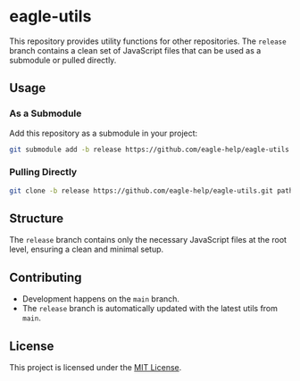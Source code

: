 # eagle-utils

This repository provides utility functions for other repositories. The `release` branch contains a clean set of JavaScript files that can be used as a submodule or pulled directly.

## Usage

### As a Submodule
Add this repository as a submodule in your project:
```bash
git submodule add -b release https://github.com/eagle-help/eagle-utils.git path/to/your/utils
```

### Pulling Directly
```bash
git clone -b release https://github.com/eagle-help/eagle-utils.git path/to/utils
```


## Structure
The `release` branch contains only the necessary JavaScript files at the root level, ensuring a clean and minimal setup.

## Contributing
- Development happens on the `main` branch.
- The `release` branch is automatically updated with the latest utils from `main`.

## License
This project is licensed under the [MIT License](LICENSE).